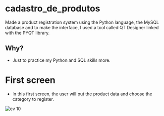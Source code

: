 # cadastro_de_produtos
 Made a product registration system using the Python language, the MySQL database and to make the interface, I used a tool called QT Designer linked with the PYQT library.

## Why?

- Just to practice my Python and SQL skills more.

# First screen


- In this first screen, the user will put the product data and choose the category to register.


![ev 10](https://user-images.githubusercontent.com/51414398/93919634-55c5f080-fce4-11ea-8804-413551eb01c0.PNG)


